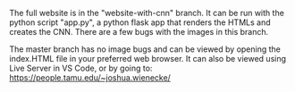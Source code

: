
The full website is in the "website-with-cnn" branch. It can be run with the python script "app.py", a python
flask app that renders the HTMLs and creates the CNN. There are a few bugs with the images in this branch.

The master branch has no image bugs and can be viewed by opening the index.HTML file in your preferred web
browser. It can also be viewed using Live Server in VS Code, or by going to: https://people.tamu.edu/~joshua.wienecke/ 

